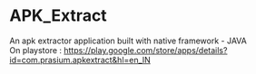 # APK_Extract
An apk extractor application built with native framework - JAVA
<br>
On playstore : https://play.google.com/store/apps/details?id=com.prasium.apkextract&hl=en_IN
